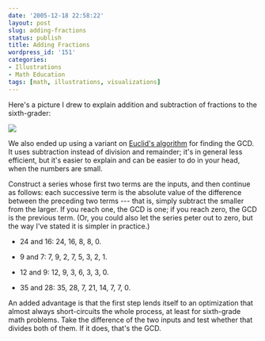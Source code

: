 ```yaml
---
date: '2005-12-18 22:58:22'
layout: post
slug: adding-fractions
status: publish
title: Adding Fractions
wordpress_id: '151'
categories:
- Illustrations
- Math Education
tags: [math, illustrations, visualizations]
---
```


Here's a picture I drew to explain addition and subtraction of fractions to the sixth-grader:

![](/images/2005/3div4-2div3.jpg)

<!-- more -->

We also ended up using a variant on [Euclid's algorithm](http://en.wikipedia.org/wiki/Euclidean_algorithm) for finding the GCD.  It uses subtraction instead of division and remainder; it's in general less efficient, but it's easier to explain and can be easier to do in your head, when the numbers are small.

Construct a series whose first two terms are the inputs, and then continue as follows: each successive term is the absolute value of the difference between the preceding two terms --- that is, simply subtract the smaller from the larger.  If you reach one, the GCD is one; if you reach zero, the GCD is the previous term.  (Or, you could also let the series peter out to zero, but the way I've stated it is simpler in practice.)

  * 24 and 16: 24, 16, 8, 8, 0.

  * 9 and 7: 7, 9, 2, 7, 5, 3, 2, 1.

  * 12 and 9: 12, 9, 3, 6, 3, 3, 0.

  * 35 and 28: 35, 28, 7, 21, 14, 7, 7, 0.

An added advantage is that the first step lends itself to an optimization that almost always short-circuits the whole process, at least for sixth-grade math problems.  Take the difference of the two inputs and test whether that divides both of them.  If it does, that's the GCD.
